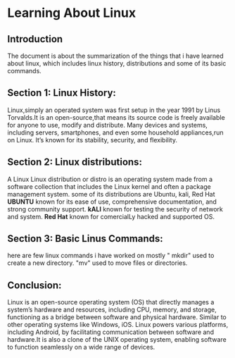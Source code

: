 # Learning About Linux

## Introduction
  The document is about  the summarization of the things that i have learned about linux, which includes linux history, distributions and some of its basic commands.

## Section 1: Linux History:
   Linux,simply an operated system was first setup in the year 1991 by Linus Torvalds.It is an open-source,that means its source code is freely available for anyone to use, modify and distribute.
   Many devices and systems, including servers, smartphones, and even some household appliances,run on Linux. It’s known for its stability, security, and flexibility.

## Section 2: Linux distributions:
   A Linux Linux distribution or distro is an operating system made from a software collection that includes the Linux kernel and often a package management system. 
   some of its distributions are Ubuntu, kali, Red Hat
 **UBUNTU**  known for its ease of use, comprehensive documentation, and strong community support.
 **kALI**  known for testing the security of network and system.
 **Red Hat** known for comercialLy hacked and supported OS. 

## Section 3: Basic Linus Commands:
   here are few linux commands i have worked on mostly 
 " mkdir" used to create a new directory.
 "mv" used to move files or directories.

## Conclusion:
   Linux is an open-source operating system (OS) that directly manages a system’s hardware and resources, including CPU, memory, and storage, 
  functioning as a bridge between software and physical hardware. Similar to other operating systems like Windows, iOS. Linux powers various platforms, 
  including Android, by facilitating communication between software and hardware.It is also a clone of the UNIX operating system, enabling software to function seamlessly on a wide range of devices.
